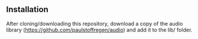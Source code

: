 
## Installation

After cloning/downloading this repository, download a copy of the audio library (https://github.com/paulstoffregen/audio) and add it to the lib/ folder.
